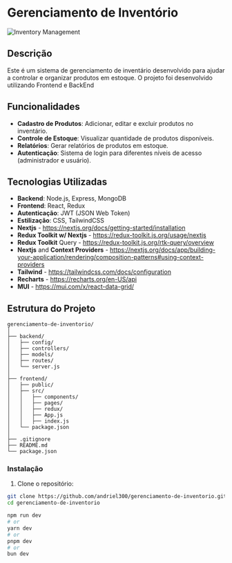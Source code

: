 
# Gerenciamento de Inventório

![Inventory Management](https://example.com/banner.png)

## Descrição

Este é um sistema de gerenciamento de inventário desenvolvido para ajudar a controlar e organizar produtos em estoque. O projeto foi desenvolvido utilizando Frontend e BackEnd

## Funcionalidades

- **Cadastro de Produtos**: Adicionar, editar e excluir produtos no inventário.
- **Controle de Estoque**: Visualizar quantidade de produtos disponíveis.
- **Relatórios**: Gerar relatórios de produtos em estoque.
- **Autenticação**: Sistema de login para diferentes níveis de acesso (administrador e usuário).

## Tecnologias Utilizadas

- **Backend**: Node.js, Express, MongoDB
- **Frontend**: React, Redux
- **Autenticação**: JWT (JSON Web Token)
- **Estilização**: CSS, TailwindCSS
- **Nextjs** - https://nextjs.org/docs/getting-started/installation
- **Redux Toolkit w/ Nextjs** - https://redux-toolkit.js.org/usage/nextjs
- **Redux Toolkit** Query - https://redux-toolkit.js.org/rtk-query/overview
- **Nextjs** and **Context Providers** - https://nextjs.org/docs/app/building-your-application/rendering/composition-patterns#using-context-providers
- **Tailwind** - https://tailwindcss.com/docs/configuration
- **Recharts** - https://recharts.org/en-US/api
- **MUI** - https://mui.com/x/react-data-grid/

## Estrutura do Projeto

    gerenciamento-de-inventorio/
    │
    ├── backend/
    │   ├── config/
    │   ├── controllers/
    │   ├── models/
    │   ├── routes/
    │   └── server.js
    │
    ├── frontend/
    │   ├── public/
    │   ├── src/
    │   │   ├── components/
    │   │   ├── pages/
    │   │   ├── redux/
    │   │   ├── App.js
    │   │   ├── index.js
    │   └── package.json
    │
    ├── .gitignore
    ├── README.md
    └── package.json

### Instalação

1. Clone o repositório:

```bash
git clone https://github.com/andriel300/gerenciamento-de-inventorio.git
cd gerenciamento-de-inventorio
```

```bash
npm run dev
# or
yarn dev
# or
pnpm dev
# or
bun dev
```

 

